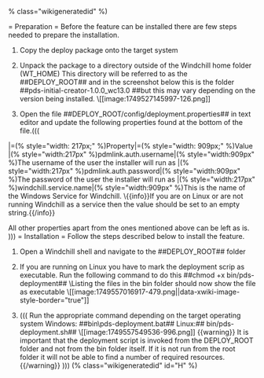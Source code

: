 % class="wikigeneratedid" %)
 
= Preparation =
Before the feature can be installed there are few steps needed to prepare the installation. 
1. Copy the deploy package onto the target system
1. Unpack the package to a directory outside of the Windchill home folder (WT_HOME)
This directory will be referred to as the ##DEPLOY_ROOT## and in the screenshot below this is the folder ##pds-initial-creator-1.0.0_wc13.0 ##but this may vary depending on the version being installed.
\\[[image:1749527145997-126.png]]
 
1. Open the file ##DEPLOY_ROOT/config/deployment.properties## in text editor and update the following properties found at the bottom of the file.(((
 
|=(% style="width: 217px;" %)Property|=(% style="width: 909px;" %)Value
|(% style="width:217px" %)pdmlink.auth.username|(% style="width:909px" %)The username of the user the installer will run as
|(% style="width:217px" %)pdmlink.auth.password|(% style="width:909px" %)The password of the user the installer will run as
|(% style="width:217px" %)windchill.service.name|(% style="width:909px" %)This is the name of the Windows Service for Windchill.
\\{{info}}If you are on Linux or are not running Windchill as a service then the value should be set to an empty string.{{/info}}
 
All other properties apart from the ones mentioned above can be left as is.
)))
= Installation =
Follow the steps described below to install the feature.
1. Open a Windchill shell and navigate to the ##DEPLOY_ROOT## folder 
1. If you are running on Linux you have to mark the deployment scrip as executable. Run the following command to do this 
##chmod +x bin/pds-deployment##
\\Listing the files in the bin folder should now show the file as executable
\\[[image:1749557016917-479.png||data-xwiki-image-style-border="true"]]
 
1. (((
Run the appropriate command depending on the target operating system
Windows: ##bin\pds-deployment.bat##
Linux:## bin/pds-deployment.sh##
\\[[image:1749557549536-996.png]]
{{warning}}
It is important that the deployment script is invoked from the DEPLOY_ROOT folder and not from the bin folder itself. 
If it is not run from the root folder it will not be able to find a number of required resources.
{{/warning}}
)))
(% class="wikigeneratedid" id="H" %)
